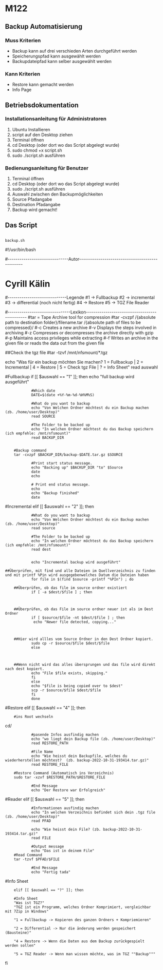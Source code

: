 # M122

## Backup Automatisierung
### Muss Kriterien
- Backup kann auf drei verschieden Arten durchgeführt werden
- Speicherungspfad kann ausgewählt werden
- Backupdateipfad kann selber ausgewählt werden

### Kann Kriterien
- Restore kann gemacht werden
- Info Page

## Betriebsdokumentation
### Installationsanleitung für Administratoren
1. Ubuntu Installieren
2. script auf den Desktop ziehen
3. Terminal öffnen
4. cd Desktop (oder dort wo das Script abgelegt wurde)
5. sudo chmod +x script.sh
6. sudo ./script.sh ausführen

### Bedienungsanleitung für Benutzer
1. Terminal öffnen
2. cd Desktop (oder dort wo das Script abgelegt wurde)
3. sudo ./script.sh ausführen
4. Auswahl zwischen den Backupmöglichkeiten
5. Source Pfadangabe
6. Destination Pfadangabe
7. Backup wird gemacht!


## Das Script
                                                                                                                                                                                                                                                                                                                                                                                                                                                                                                                                                                                                                                                                                                                                                                                                                                               backup.sh                                                                                                                                                                                                                                                                                                                                                                                                                                                                                                                                                                                                                                                                                                                                                                                                                                                                
#!/usr/bin/bash

#-------------------------------Autor-------------------------------------------------
# Cyrill Kälin

#------------------------------Legende
#1 -> Fullbackup
#2 -> incremental
#3 -> differential (noch nicht fertig)
#4 -> Restore
#5 -> TGZ File Reader




#--------------------------------Lexikon-----------------------------------------------
#tar = Tape Archive tool for compression
#tar -cvzpf /{absolute path to destination folder}/filename.tar /{absolute path of files to be compressed}/
#-c     Creates a new archive
#-v     Displays the steps involved in archiving
#-z     Compresses or decompresses the archive directly with gzip
#-p     Maintains access privileges while extracting
#-f     Writes an archive in the given file or reads the data out from the given file

##Check the tgz file
#tar -tzvf /mnt/nfsmount/*.tgz






echo "Was für ein backup möchten Sie machen? 1 = Fullbackup | 2 = Incremental | 4 = Restore | 5 = Check tgz File | ? = Info Sheet"
read auswahl

#Fullbackup
        if [[ $auswahl == "1" ]]; then
                echo "full backup wird ausgeführt"


                #Which date
                DATE=$(date +%Y-%m-%d-%H%M%S)

                #What do you want to backup
                echo "Von Welchen Ordner möchtest du ein Backup machen (zb. /home/user/Desktop)"
                read SOURCE

                #The Folder to be backed up
                echo "In welchen Ordner möchtest du das Backup speichern (ich empfehle: /mnt/nfsmount)"
                read BACKUP_DIR


        #Backup command
        tar -cvzpf $BACKUP_DIR/backup-$DATE.tar.gz $SOURCE

                #Print start status message.
                echo "Backing up" $BACKUP_DIR "to" $Source
                date
                echo

                # Print end status message.
                echo
                echo "Backup finished"
                date

#Incremental
        elif [[ $auswahl == "2" ]]; then


                #What do you want to backup
                echo "Von Welchen Ordner möchtest du ein Backup machen (zb. /home/user/Desktop)"
                read source

                #The Folder to be backed up
                echo "In welchen Ordner möchtest du das Backup speichern (ich empfehle: /mnt/nfsmount)"
                read dest 


                echo "Incremental backup wird ausgeführt"

	##Überprüfen, mit find und alle Dateien im Quellverzeichnis zu finden und mit printf %Pin wird ausgegebenwelches Datum die Dateien haben
                for file in $(find $source -printf "%PIn") ; do

        ##Überprüfen, ob das file im source ordner existiert
                if [ -a $dest/$file ] ; then



        ##Überprüfen, ob das File im source ordner neuer ist als im Dest Ordner
                if [ $source/$file -nt $dest/$file ] ; then
                 echo "Newer file detected, copying..."



        ##Hier wird allles vom Source Ordner in den Dest Ordner kopiert.
                sudo cp -r $source/$file $dest/$file
                else



        ##Wenn nicht wird das alles übersprungen und das file wird direkt nach dest kopiert.
                echo "File $file exists, skipping."
                fi
                else
                echo "$file is being copied over to $dest"
                scp -r $source/$file $dest/$file
                fi
                done

#Restore
        elif [[ $auswahl == "4" ]]; then

        #ins Root wechseln

cd/

                #pasende Infos ausfindig machen
                echo "wo liegt dein Backup file (zb. /home/user/Desktop)"
                read RESTORE_PATH

                #File Name
                echo "Wie heisst dein Backupfile, welches du wiederherstellen möchtest?  (zb. backup-2022-10-31-193414.tar.gz)"
                read RESTORE_FILE

        #Restore Command (Automatisch ins Verzeichnis)
        sudo tar -xzvf $RESTORE_PATH/$RESTORE_FILE

                #End Message
                echo "Der Restore war Erfolgreich"


#Reader
        elif [[ $auswahl == "5" ]]; then

                #Informationen ausfindig machen
                echo "In welchen Verzeichnis befindet sich dein .tgz file (zb. /home/user/Desktop)"
                read PFAD

                echo "Wie heisst dein File? (zb. backup-2022-10-31-193414.tar.gz)"
                read FILE

                #Output message
                echo "Das ist in deinem File"
        #Read Command
        tar -tzvf $PFAD/$FILE

                #End Message
                echo "Fertig tada"

#Info Sheet

        elif [[ $auswahl == "?" ]]; then

        #Info Sheet
        "Was ist TGZ?"
        "TGZ ist ein Programm, welches Ordner Komprimiert, vergleichbar mit 7Zip in Windows"

        "1 = Fullbackup -> Kopieren des ganzen Ordners + Kompriemieren"

        "2 = Differential -> Nur die änderung werden gespeichert (Bausteine)"

        "4 = Restore -> Wenn die Daten aus dem Backup zurückgespielt werden sollen"

        "5 = TGZ Reader -> Wenn man wissen möchte, was im TGZ ""Backup"""



fi




